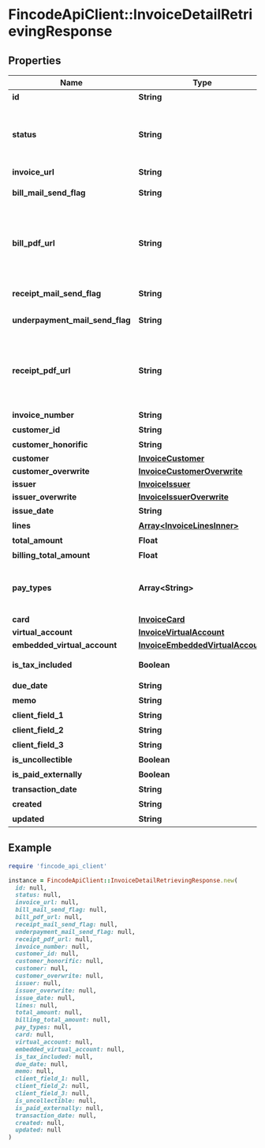 # FincodeApiClient::InvoiceDetailRetrievingResponse

## Properties

| Name | Type | Description | Notes |
| ---- | ---- | ----------- | ----- |
| **id** | **String** | インボイスID  | [optional] |
| **status** | **String** | インボイス請求書のステータス      - &#x60;DRAFT&#x60;: 下書き - &#x60;AWAITING_CUSTOMER_PAYMENT&#x60;: 支払い待ち - &#x60;PAID&#x60;: 支払い完了 - &#x60;CANCELED&#x60;: キャンセル済  | [optional] |
| **invoice_url** | **String** | インボイス 請求ページURL  | [optional] |
| **bill_mail_send_flag** | **String** | 請求書メール送信フラグ (0: メールを送信しない 1: メールを送信する)  | [optional] |
| **bill_pdf_url** | **String** | [非推奨] インボイス請求書PDFダウンロードURL\\ ※ 2024年10月現在、請求書を表示するWebページのURLがレスポンスされます。このページへはインボイス 請求ページからアクセスできます。  | [optional] |
| **receipt_mail_send_flag** | **String** | 領収書メール送信フラグ (0: メールを送信しない 1: メールを送信する)  | [optional] |
| **underpayment_mail_send_flag** | **String** | 差額請求メール送信フラグ (0: メールを送信しない 1: メールを送信する)  | [optional] |
| **receipt_pdf_url** | **String** | [非推奨] インボイス領収書PDFダウンロードURL\\ ※ 2024年10月現在、領収書を表示するWebページのURLがレスポンスされます。このページへは支払い完了後にインボイス 請求ページからアクセスできます。  | [optional] |
| **invoice_number** | **String** | 請求番号  | [optional] |
| **customer_id** | **String** | 顧客（請求先）ID  | [optional] |
| **customer_honorific** | **String** | 顧客（請求先）敬称  | [optional] |
| **customer** | [**InvoiceCustomer**](InvoiceCustomer.md) |  | [optional] |
| **customer_overwrite** | [**InvoiceCustomerOverwrite**](InvoiceCustomerOverwrite.md) |  | [optional] |
| **issuer** | [**InvoiceIssuer**](InvoiceIssuer.md) |  | [optional] |
| **issuer_overwrite** | [**InvoiceIssuerOverwrite**](InvoiceIssuerOverwrite.md) |  | [optional] |
| **issue_date** | **String** | 発行年月日   形式： &#x60;yyyy/MM/dd&#x60;    | [optional] |
| **lines** | [**Array&lt;InvoiceLinesInner&gt;**](InvoiceLinesInner.md) | 取引内容レコード    | [optional] |
| **total_amount** | **Float** | 合計金額    | [optional] |
| **billing_total_amount** | **Float** | 請求金額合計    | [optional] |
| **pay_types** | **Array&lt;String&gt;** | 利用可能な決済種別リスト      - &#x60;\&quot;Virtualaccount\&quot;&#x60;: バーチャル口座振込 - &#x60;\&quot;Card\&quot;&#x60;: カード決済  | [optional] |
| **card** | [**InvoiceCard**](InvoiceCard.md) |  | [optional] |
| **virtual_account** | [**InvoiceVirtualAccount**](InvoiceVirtualAccount.md) |  | [optional] |
| **embedded_virtual_account** | [**InvoiceEmbeddedVirtualAccount**](InvoiceEmbeddedVirtualAccount.md) |  | [optional] |
| **is_tax_included** | **Boolean** | 内税表記有無      - &#x60;true&#x60;: 内税表記   - &#x60;false&#x60;: 外税表記    | [optional] |
| **due_date** | **String** | 支払期日   yyyy/MM/dd形式  | [optional] |
| **memo** | **String** | 備考 | [optional] |
| **client_field_1** | **String** | 加盟店自由項目1 | [optional] |
| **client_field_2** | **String** | 加盟店自由項目2 | [optional] |
| **client_field_3** | **String** | 加盟店自由項目3 | [optional] |
| **is_uncollectible** | **Boolean** | 回収困難フラグ    | [optional] |
| **is_paid_externally** | **Boolean** | fincode外支払フラグ    | [optional] |
| **transaction_date** | **String** | 支払完了日 | [optional] |
| **created** | **String** | 作成日時 | [optional] |
| **updated** | **String** | 更新日時 | [optional] |

## Example

```ruby
require 'fincode_api_client'

instance = FincodeApiClient::InvoiceDetailRetrievingResponse.new(
  id: null,
  status: null,
  invoice_url: null,
  bill_mail_send_flag: null,
  bill_pdf_url: null,
  receipt_mail_send_flag: null,
  underpayment_mail_send_flag: null,
  receipt_pdf_url: null,
  invoice_number: null,
  customer_id: null,
  customer_honorific: null,
  customer: null,
  customer_overwrite: null,
  issuer: null,
  issuer_overwrite: null,
  issue_date: null,
  lines: null,
  total_amount: null,
  billing_total_amount: null,
  pay_types: null,
  card: null,
  virtual_account: null,
  embedded_virtual_account: null,
  is_tax_included: null,
  due_date: null,
  memo: null,
  client_field_1: null,
  client_field_2: null,
  client_field_3: null,
  is_uncollectible: null,
  is_paid_externally: null,
  transaction_date: null,
  created: null,
  updated: null
)
```

